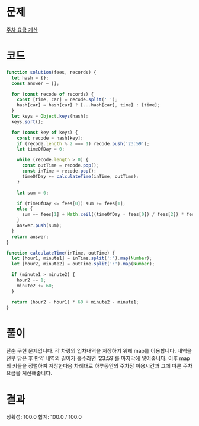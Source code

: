 # 문제

[주차 요금 계산](https://school.programmers.co.kr/learn/courses/30/lessons/92341)

# 코드

```javascript
function solution(fees, records) {
  let hash = {};
  const answer = [];

  for (const recode of records) {
    const [time, car] = recode.split(' ');
    hash[car] = hash[car] ? [...hash[car], time] : [time];
  }
  let keys = Object.keys(hash);
  keys.sort();

  for (const key of keys) {
    const recode = hash[key];
    if (recode.length % 2 === 1) recode.push('23:59');
    let timeOfDay = 0;

    while (recode.length > 0) {
      const outTime = recode.pop();
      const inTime = recode.pop();
      timeOfDay += calculateTime(inTime, outTime);
    }

    let sum = 0;

    if (timeOfDay <= fees[0]) sum += fees[1];
    else {
      sum += fees[1] + Math.ceil((timeOfDay - fees[0]) / fees[2]) * fees[3];
    }
    answer.push(sum);
  }
  return answer;
}

function calculateTime(inTime, outTime) {
  let [hour1, minute1] = inTime.split(':').map(Number);
  let [hour2, minute2] = outTime.split(':').map(Number);

  if (minute1 > minute2) {
    hour2 -= 1;
    minute2 += 60;
  }

  return (hour2 - hour1) * 60 + minute2 - minute1;
}
```

# 풀이

단순 구현 문제입니다. 각 차량의 입차내역을 저장하기 위해 map를 이용합니다.
내역을 전부 담은 후 만약 내역의 길이가 홀수라면 '23:59'를 마지막에 넣어줍니다.
이후 map의 키들을 정렬하여 저장한다음 차례대로 하루동안의 주차장 이용시간과 그에 따른 주차요금을 계산해줍니다.

# 결과

정확성: 100.0
합계: 100.0 / 100.0
